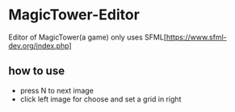 # MagicTower-Editor
Editor of MagicTower(a game)
only uses SFML[https://www.sfml-dev.org/index.php]
## how to use
* press N to next image
* click left image for choose and set a grid in right
